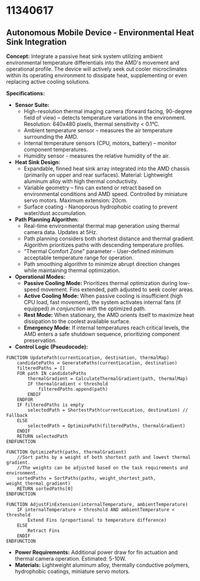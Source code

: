 # 11340617

## Autonomous Mobile Device - Environmental Heat Sink Integration

**Concept:** Integrate a passive heat sink system utilizing ambient environmental temperature differentials into the AMD's movement and operational profile. The device will actively seek out cooler microclimates within its operating environment to dissipate heat, supplementing or even replacing active cooling solutions.

**Specifications:**

*   **Sensor Suite:**
    *   High-resolution thermal imaging camera (forward facing, 90-degree field of view) – detects temperature variations in the environment. Resolution: 640x480 pixels, thermal sensitivity < 0.1°C.
    *   Ambient temperature sensor – measures the air temperature surrounding the AMD.
    *   Internal temperature sensors (CPU, motors, battery) – monitor component temperatures.
    *   Humidity sensor - measures the relative humidity of the air.
*   **Heat Sink Design:**
    *   Expandable, finned heat sink array integrated into the AMD chassis (primarily on upper and rear surfaces). Material: Lightweight aluminum alloy with high thermal conductivity.
    *   Variable geometry – fins can extend or retract based on environmental conditions and AMD speed. Controlled by miniature servo motors. Maximum extension: 20cm.
    *   Surface coating - Nanoporous hydrophobic coating to prevent water/dust accumulation.
*   **Path Planning Algorithm:**
    *   Real-time environmental thermal map generation using thermal camera data. Updates at 5Hz.
    *   Path planning considers both shortest distance and thermal gradient. Algorithm prioritizes paths with descending temperature profiles.
    *   "Thermal Comfort Zone" parameter - User-defined minimum acceptable temperature range for operation.
    *   Path smoothing algorithm to minimize abrupt direction changes while maintaining thermal optimization.
*   **Operational Modes:**
    *   **Passive Cooling Mode:** Prioritizes thermal optimization during low-speed movement. Fins extended, path adjusted to seek cooler areas.
    *   **Active Cooling Mode:** When passive cooling is insufficient (high CPU load, fast movement), the system activates internal fans (if equipped) *in conjunction with* the optimized path.
    *   **Rest Mode:** When stationary, the AMD orients itself to maximize heat dissipation to the coolest available surface.
    *   **Emergency Mode:** If internal temperatures reach critical levels, the AMD enters a safe shutdown sequence, prioritizing component preservation.
*   **Control Logic (Pseudocode):**

```
FUNCTION UpdatePath(currentLocation, destination, thermalMap)
    candidatePaths = GeneratePaths(currentLocation, destination)
    filteredPaths = []
    FOR path IN candidatePaths
        thermalGradient = CalculateThermalGradient(path, thermalMap)
        IF thermalGradient < threshold
            filteredPaths.append(path)
        ENDIF
    ENDFOR
    IF filteredPaths is empty
        selectedPath = ShortestPath(currentLocation, destination) // Fallback
    ELSE
        selectedPath = OptimizePath(filteredPaths, thermalGradient)
    ENDIF
    RETURN selectedPath
ENDFUNCTION

FUNCTION OptimizePath(paths, thermalGradient)
    //Sort paths by a weight of both shortest path and lowest thermal gradient.
    //The weights can be adjusted based on the task requirements and environment.
    sortedPaths = SortPaths(paths, weight_shortest_path, weight_thermal_gradient)
    RETURN sortedPaths[0]
ENDFUNCTION

FUNCTION AdjustFinExtension(internalTemperature, ambientTemperature)
    IF internalTemperature > threshold AND ambientTemperature < threshold
        Extend Fins (proportional to temperature difference)
    ELSE
        Retract Fins
    ENDIF
ENDFUNCTION
```

*   **Power Requirements:** Additional power draw for fin actuation and thermal camera operation. Estimated: 5-10W.
*   **Materials:** Lightweight aluminum alloy, thermally conductive polymers, hydrophobic coatings, miniature servo motors.